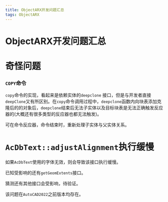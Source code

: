 ```yaml
---
title: ObjectARX开发问题汇总
tags: ObjectARX
---
```


# ObjectARX开发问题汇总

# 奇怪问题

### `COPY`命令

`copy`命令的实现，看起来是依赖实体的`deepclone` 接口，但是与开发者直接`deepClone`又有所区别。在`copy`命令调用过程中，`deepclone`函数内向块表添加克隆后的的对象后，`deepclone`结束后无法子实体以及目标块表是无法正确触发反应器的(大概还有很多类型的反应器也都无法触发)。

可在命令反应器，命令结束时，重新处理子实体与父实体关系。

# `AcDbText::adjustAlignment`执行缓慢

如果`AcDbText`使用的字体无效，则会导致该接口执行缓慢。

已知受影响的还有`getGeomExtents`接口。

猜测还有其他接口会受影响，待验证。

该问题在`AutoCAD2022`之前版本均存在。
